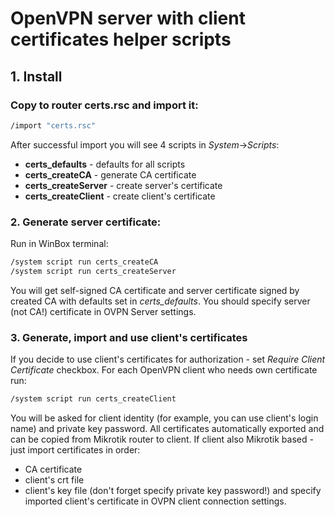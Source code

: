 # OpenVPN server with client certificates helper scripts

## 1. Install
### Copy to router certs.rsc and import it:
   ```bash
   /import "certs.rsc"
   ```
   
After successful import you will see 4 scripts in _System_->_Scripts_:
   
  - **certs_defaults** - defaults for all scripts
  - **certs_createCA** - generate CA certificate
  - **certs_createServer** - create server's certificate
  - **certs_createClient** - create client's certificate

### 2. Generate server certificate:
Run in WinBox terminal:
   ```bash
   /system script run certs_createCA   
   /system script run certs_createServer
   ```
You will get self-signed CA certificate and server certificate signed by created CA with defaults set in _certs_defaults_.
You should specify server (not CA!) certificate in OVPN Server settings.

### 3. Generate, import and use client's certificates
If you decide to use client's certificates for authorization - set _Require Client Certificate_ checkbox.
For each OpenVPN client who needs own certificate run:
   ```bash
   /system script run certs_createClient
   ```
You will be asked for client identity (for example, you can use client's login name) and private key password.
All certificates automatically exported and can be copied from Mikrotik router to client.
If client also Mikrotik based - just import certificates in order:
* CA certificate
* client's crt file
* client's key file (don't forget specify private key password!)
and specify imported client's certificate in OVPN client connection settings.
